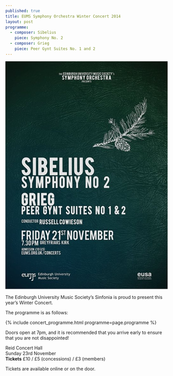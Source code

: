 ```yaml
---
published: true
title: EUMS Symphony Orchestra Winter Concert 2014
layout: post
programme:
  - composer: Sibelius
    piece: Symphony No. 2
  - composer: Grieg
    piece: Peer Gynt Suites No. 1 and 2
---
```


<img src="/assets/img/concerts/2014-winter/symphony.jpg">

The Edinburgh University Music Society’s Sinfonia is proud to present this year’s Winter Concert.

The programme is as follows:

{% include concert_programme.html programme=page.programme %}

Doors open at 7pm, and it is recommended that you arrive early to ensure that you are not disappointed!

Reid Concert Hall<br>
Sunday 23rd November<br>
**Tickets** £10 / £5 (concessions) / £3 (members)

Tickets are available online or on the door.
